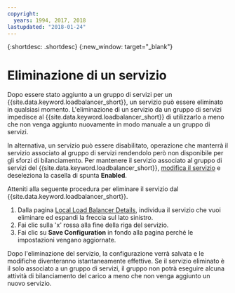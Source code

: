```yaml
---
copyright:
  years: 1994, 2017, 2018
lastupdated: "2018-01-24"
---
```


{:shortdesc: .shortdesc}
{:new_window: target="_blank"}

# Eliminazione di un servizio 

Dopo essere stato aggiunto a un gruppo di servizi per un {{site.data.keyword.loadbalancer_short}}, un servizio può essere eliminato in qualsiasi momento. L'eliminazione di un servizio da un gruppo di servizi impedisce al {{site.data.keyword.loadbalancer_short}} di utilizzarlo a meno che non venga aggiunto nuovamente in modo manuale a un gruppo di servizi. 

In alternativa, un servizio può essere disabilitato, operazione che manterrà il servizio associato al gruppo di servizi rendendolo però non disponibile per gli sforzi di bilanciamento. Per mantenere il servizio associato al gruppo di servizi del {{site.data.keyword.loadbalancer_short}}, [modifica il servizio](edit-service-load-balancer.html) e deseleziona la casella di spunta **Enabled**. 

Atteniti alla seguente procedura per eliminare il servizio dal {{site.data.keyword.loadbalancer_short}}.

1. Dalla pagina [Local Load Balancer Details](view-all-load-balancers.html), individua il servizio che vuoi eliminare ed espandi la freccia sul lato sinistro.
2. Fai clic sulla 'x' rossa alla fine della riga del servizio.
3. Fai clic su **Save Configuration** in fondo alla pagina perché le impostazioni vengano aggiornate.

Dopo l'eliminazione del servizio, la configurazione verrà salvata e le modifiche diventeranno istantaneamente effettive. Se il servizio eliminato è il solo associato a un gruppo di servizi, il gruppo non potrà eseguire alcuna attività di bilanciamento del carico a meno che non venga aggiunto un nuovo servizio.
